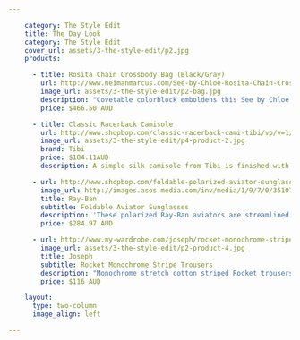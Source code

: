 ```yaml
---

    category: The Style Edit
    title: The Day Look
    category: The Style Edit
    cover_url: assets/3-the-style-edit/p2.jpg
    products:

      - title: Rosita Chain Crossbody Bag (Black/Gray)
        url: http://www.neimanmarcus.com/See-by-Chloe-Rosita-Chain-Crossbody-Bag-Black-Gray/prod161220019/p.prod
        image_url: assets/3-the-style-edit/p2-bag.jpg
        description: "Covetable colorblock emboldens this See by Chloe Rosita bag—the shoulder-slung size makes it ideal for meeting and mingling at happy hours."
        price: $466.50 AUD

      - title: Classic Racerback Camisole
        url: http://www.shopbop.com/classic-racerback-cami-tibi/vp/v=1/1562453216.htm?folderID=2534374302060677&fm=other-shopbysize-viewall&colorId=12867
        image_url: assets/3-the-style-edit/p4-product-2.jpg
        brand: Tibi
        price: $184.11AUD
        description: A simple silk camisole from Tibi is finished with spaghetti straps and a delicate racer back. Made out of 100% woven silk.

      - url: http://www.shopbop.com/foldable-polarized-aviator-sunglasses-ray/vp/v=1/845524441945675.htm?folderID=2534374302094311&fm=other-shopbysize-viewall&colorId=45156
        image_url: http://images.asos-media.com/inv/media/1/9/7/0/3510791/image2xl.jpg
        title: Ray-Ban
        subtitle: Foldable Aviator Sunglasses
        description: 'These polarized Ray-Ban aviators are streamlined classics with a twist: Tiny hinges in the bridge and temples fold these up into half their size, making for compact, easy transport. Plastic-tipped temples and signature logo lettering at one corner. Case and cleaning cloth included.'
        price: $284.97 AUD

      - url: http://www.my-wardrobe.com/joseph/rocket-monochrome-stripe-trousers-889022
        image_url: assets/3-the-style-edit/p2-product-4.jpg
        title: Joseph
        subtitle: Rocket Monochrome Stripe Trousers
        description: "Monochrome stretch cotton striped Rocket trousers featuring a fitted waistband, belt loops, a button, concealed zip and hook-and-eye fly fastening, two hip pockets a buttoned rear jet pocket and a kick flare. Joseph trousers have a 35 inch inside leg, a 9 inch rise and an 18 inch leg opening. 53% viscose, 42% cotton, 5% elastane. Lining: 61% acetate, 39% polyester. Dry clean only."
        price: $116 AUD

    layout:
      type: two-column
      image_align: left

---
```


